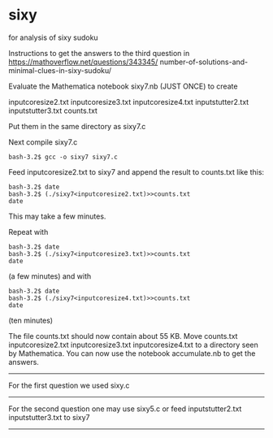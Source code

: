 # sixy
for analysis of sixy sudoku

Instructions to get the answers to the third question in
https://mathoverflow.net/questions/343345/
number-of-solutions-and-minimal-clues-in-sixy-sudoku/

Evaluate the Mathematica notebook 
	sixy7.nb 
(JUST ONCE) to create

inputcoresize2.txt
inputcoresize3.txt
inputcoresize4.txt
inputstutter2.txt
inputstutter3.txt
counts.txt

Put them in the same directory as sixy7.c

Next compile sixy7.c

	bash-3.2$ gcc -o sixy7 sixy7.c

Feed inputcoresize2.txt to sixy7 and append the result to counts.txt like this:

	bash-3.2$ date
	bash-3.2$ (./sixy7<inputcoresize2.txt)>>counts.txt
	date

This may take a few minutes.
	
Repeat with

	bash-3.2$ date
	bash-3.2$ (./sixy7<inputcoresize3.txt)>>counts.txt
	date

(a few minutes)	and with

	bash-3.2$ date
	bash-3.2$ (./sixy7<inputcoresize4.txt)>>counts.txt
	date

(ten minutes)

The file counts.txt should now contain about 55 KB.
Move counts.txt inputcoresize2.txt inputcoresize3.txt inputcoresize4.txt
to a directory seen by Mathematica.
You can now use the notebook
	accumulate.nb
to get the answers.

_________________________

For the first question we used sixy.c

________________________

For the second question one may use sixy5.c or feed
	inputstutter2.txt
	inputstutter3.txt
to sixy7 

__________________________    

